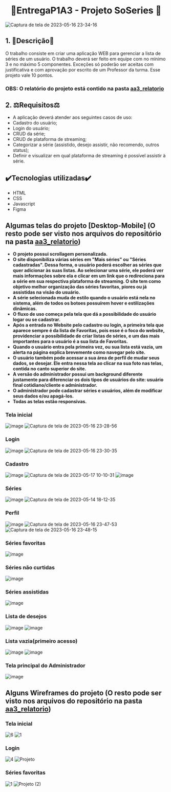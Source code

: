
<div align="center">

# 🍿EntregaP1A3 - Projeto SoSeries 🍿

</div>




![Captura de tela de 2023-05-16 23-34-16](https://github.com/lstheus/EntregaP1A3/assets/100351576/639efe97-cb8f-475c-8856-55630e2bb5a7)



## 1. 📄Descrição📄
 O trabalho consiste em criar uma aplicação WEB para gerenciar a lista de séries de um usuário. 
 O trabalho deverá ser feito em equipe com no mínimo 3 e no máximo 5 componentes. Exceções só poderão ser aceitas com justificativa e com aprovação por escrito de um Professor da turma.
  Esse projeto vale 10 pontos. 
  
  ### OBS: O relatório do projeto está contido na pasta [aa3_relatorio](https://github.com/lstheus/EntregaP1A3/tree/master/aa3_relatorio)


## 2. ⚖️Requisitos⚖️
- A aplicação deverá atender aos seguintes casos de uso:
- Cadastro do usuário;
- Login do usuário;
- CRUD da série;
- CRUD de plataforma de streaming;
- Categorizar a série (assistido, desejo assistir, não recomendo, outros status);
- Definir e visualizar em qual plataforma de streaming é possível assistir à série.

## ✔️Tecnologias utilizadas✔️
- HTML
- CSS
- Javascript
- Figma

## Algumas telas do projeto [Desktop-Mobile] (O resto pode ser visto nos arquivos do repositório na pasta [aa3_relatorio](https://github.com/lstheus/EntregaP1A3/tree/master/aa3_relatorio))
- **O projeto possui scrollagem personalizada.**
- **O site disponibiliza várias séries em "Mais séries" ou "Séries cadastradas". Dessa forma, o usuário poderá escolher as séries que quer adicionar às suas listas. Ao selecionar uma série, ele poderá ver mais informações sobre ela e clicar em um link que o redireciona para a série em sua respectiva plataforma de streaming. O site tem como objetivo melhor organização das séries favoritas, piores ou já assistidas na visão do usuário.**
- **A série selecionada muda de estilo quando o usuário está nela no sistema, além de todos os botoes possuírem hover e estilizações dinâmicas.**
- **O fluxo de uso começa pela tela que dá a possibilidade do usuário logar ou se cadastrar.**
- **Após a entrada no Website pelo cadastro ou login, a primeira tela que aparece sempre é da lista de Favoritas, pois esse é o foco do website, providenciar a possibilidade de criar listas de séries, e um das mais importantes para o usuário é a sua lista de Favoritas.**
- **Quando o usuário entra pela primeira vez, ou sua lista está vazia, um alerta na página explica brevemente como navegar pelo site.**
- **O usuário também pode acessar a sua área de perfil de mudar seus dados, se desejar. Ele entra nessa tela ao clicar na sua foto nas telas, contida no canto superior do site.**
- **A versão do administrador possui um background diferente justamente para diferenciar os dois tipos de usuários do site: usuário final cotidiano/cliente e administrador.**
- **O administrador pode cadastrar séries e usuários, além de modificar seus dados e/ou apagá-los.**
- **Todas as telas estão responsivas.**
### Tela inicial
![image](https://github.com/lstheus/EntregaP1A3/assets/57242457/7b7c759b-b745-4c98-88b0-4b2ea9fe190a)
![Captura de tela de 2023-05-16 23-28-56](https://github.com/lstheus/EntregaP1A3/assets/100351576/9b8654e4-e933-4467-9ae7-920dad40d41d)

### Login 
![image](https://github.com/lstheus/EntregaP1A3/assets/57242457/44a993a0-a5cf-4998-a991-e25fc61fd4e5)
![Captura de tela de 2023-05-16 23-30-35](https://github.com/lstheus/EntregaP1A3/assets/100351576/d441c3b5-bb8b-44e0-9329-7a32786ed125)


### Cadastro
![image](https://github.com/lstheus/EntregaP1A3/assets/57242457/4adbba34-23c0-4abf-b8b6-1b2f3cbc35b4)
![Captura de tela de 2023-05-17 10-10-31](https://github.com/lstheus/EntregaP1A3/assets/100351576/bd88bb61-c27a-4f84-b251-c62f1a4e5a8c)
![image](https://github.com/lstheus/EntregaP1A3/assets/100351576/976a0a47-1b41-4386-a872-df405d918557)

### Séries
![image](https://github.com/lstheus/EntregaP1A3/assets/57242457/77d95d92-cf77-48a6-bc50-bd516d206891)
![Captura de tela de 2023-05-14 18-12-35](https://github.com/lstheus/EntregaP1A3/assets/100351576/84f85525-f03b-48cf-95b6-05095484929a)

### Perfil
![image](https://github.com/lstheus/EntregaP1A3/assets/57242457/c063c4b6-19d2-459c-889b-f16ac392f520)
![Captura de tela de 2023-05-16 23-47-53](https://github.com/lstheus/EntregaP1A3/assets/100351576/fb0646a8-cb53-4993-ab4b-aca3173a1681)
![Captura de tela de 2023-05-16 23-48-15](https://github.com/lstheus/EntregaP1A3/assets/100351576/8c92a77b-3463-4ada-a39d-b52dd926a2c0)


### Séries favoritas
![image](https://github.com/lstheus/EntregaP1A3/assets/57242457/8b179064-17ef-4e9d-addd-311d440847e3)

### Séries não curtidas
![image](https://github.com/lstheus/EntregaP1A3/assets/57242457/f8a686dc-f99a-42e2-9320-63a1f49ae0fc)

### Séries assistidas
![image](https://github.com/lstheus/EntregaP1A3/assets/57242457/07229a76-e7bf-4bf6-bf49-a7d0a6299df2)

### Lista de desejos
![image](https://github.com/lstheus/EntregaP1A3/assets/57242457/d40a4bc1-3d50-45c1-92ae-f9d5ff62e0ae)
![image](https://github.com/lstheus/EntregaP1A3/assets/100351576/48f0d593-328e-44d7-a8da-5e598986895f)


### Lista vazia(primeiro acesso)
![image](https://github.com/lstheus/EntregaP1A3/assets/57242457/78017738-024f-4290-a348-4ca9d833148c)
![image](https://github.com/lstheus/EntregaP1A3/assets/100351576/68a29408-f2db-43f9-9436-fc9d2e9f7655)


### Tela principal do Administrador
![image](https://github.com/lstheus/EntregaP1A3/assets/100351576/7565a98d-0499-4bad-b496-1714c20d2e5c)

## Alguns Wireframes do projeto (O resto pode ser visto nos arquivos do repositório na pasta [aa3_relatorio](https://github.com/lstheus/EntregaP1A3/tree/master/aa3_relatorio))

### Tela inicial 
![6](https://github.com/lstheus/EntregaP1A3/assets/100351576/cb9a6de1-0208-4736-9c85-2acc15814806)
![1](https://github.com/lstheus/EntregaP1A3/assets/100351576/f3eb5814-785a-4e37-bde2-af294429ec55)

### Login
![4](https://github.com/lstheus/EntregaP1A3/assets/100351576/eb112030-e8e7-4116-ad9e-a9ee4d415f39)
![Projeto](https://github.com/lstheus/EntregaP1A3/assets/100351576/ddf1c3ad-0477-4ab1-ada0-e6d6896e5eb8)


### Séries favoritas
![1](https://github.com/lstheus/EntregaP1A3/assets/100351576/f518005e-c9a7-437b-a6b3-7e877718a692)
![Projeto (2)](https://github.com/lstheus/EntregaP1A3/assets/100351576/84269822-f4b9-4180-b3c3-e3719253ed29)








